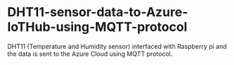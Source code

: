 # DHT11-sensor-data-to-Azure-IoTHub-using-MQTT-protocol
DHT11 (Temperature and Humidity sensor) interfaced with Raspberry pi and the data is sent to the Azure Cloud using MQTT protocol.
